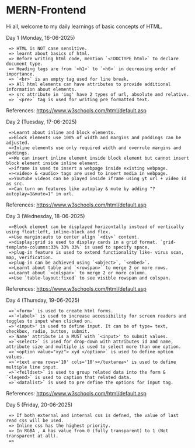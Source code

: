 # MERN-Frontend
Hi all, welcome to my daily learnings of basic concepts of HTML.   

Day 1 (Monday, 16-06-2025)  

     => HTML is NOT case sensitive.    
     => learnt about basics of html.  
     => Before writing html code, mention `<!DOCTYPE html>` to declare document type.  
     => Heading tags are from `<h1>` to `<h6>` in decreasing order of importance.  
     => `<br>` is an empty tag used for line break.  
     => All html elements can have attributes to provide additional information about elements.  
     => src attribute in 'img' have 2 types of url, absolute and relative.   
     => `<pre>` tag is used for writing pre formatted text.  

References: https://www.w3schools.com/html/default.asp 


Day 2 (Tuesday, 17-06-2025)

     =>Learnt about inline and block elements. 
     =>Block elements use 100% of width and margins and paddings can be adjusted.
     =>Inline elements use only required width and overrule margins and paddings.
     =>We can insert inline element inside block element but cannot insert block element inside inline element.
     =>iframe is used to insert a webpage inside existing webpage.
     =><video> & <audio> tags are used to insert media in webpage.
     =>Youtube videos can be played inside iframe using yt url + video id as src.
     =>Can turn on features like autoplay & mute by adding "?autoplay=1&mute=1" in url.

References: https://www.w3schools.com/html/default.asp

Day 3 (Wednesday, 18-06-2025)

     =>Block element can be displayed horizontally instead of vertically using float:left, inline-block and flex.  
     =>Use margin:auto to center align `<div>` content.
     =>display:grid is used to display cards in a grid format. `grid-template-columns:33% 33% 33%` is used to specify space.
     =>plug-in feature is used to extend functionality like- virus scan, map, verification.
     =>plug-in can be achieved using `<object>`, `<embed>`.
     =>Learnt about table and `<rowspan>` to merge 2 or more rows.
     =>Learnt about `<colspan>` to merge 2 or more column.
     =>Use `table-layout:fixed` to see visible rowspan and colspan.

References: https://www.w3schools.com/html/default.asp

Day 4 (Thursday, 19-06-2025)

     =>`<form>` is used to create html forms.
     =>`<label>` is used to increase accessibility for screen readers and toggles to input when clicked on.
     =>'<input>' is used to define input. It can be of type= text, checkbox, radio, button, submit.
     =>`Name' attribute is a MUST with `<input>' to submit values.
     =>`<select>` is used for drop-down with attributes id and name, attribute size and multiple is used to select more than one option.
     =>`<option value="xyz"> xyd </option>` is used to define option values.
     =>`<text area rows='10' cols='10'></textarea>' is used to define multiple line input.
     =>`<feildset>` is used to group related data into the form & `<legend>` is used to caption that related data.
     =>`<datalist>` is used to pre define the options for input tag.

References: https://www.w3schools.com/html/default.asp

Day 5 (Friday, 20-06-2025)

     => If both external and internal css is defned, the value of last read css will be used.
     => Inline css has the highest priority.
     => In RGBA , A has value from 0 (fully transparent) to 1 (Not transparent at all).
     =>